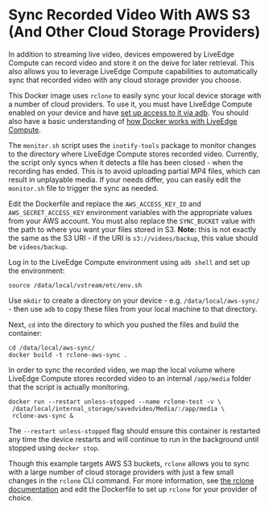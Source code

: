 # Sync Recorded Video With AWS S3 (And Other Cloud Storage Providers)

In addition to streaming live video, devices empowered by LiveEdge Compute can record video and store it on the deive for later retrieval. This also allows you to leverage LiveEdge Compute capabilities to automatically sync that recorded video with any cloud storage provider you choose. 

This Docker image uses `rclone` to easily sync your local device storage with a number of cloud providers. To use it, you must have LiveEdge Compute enabled on your device and have [set up access to it via adb](https://support.videonlabs.com/hc/en-us/articles/4403731257491-Getting-Started-with-the-LiveEdge-Compute-Toolkit). You should also have a basic understanding of [how Docker works with LiveEdge Compute](https://support.videonlabs.com/hc/en-us/articles/4408583092115-Using-Docker-with-LiveEdge-Compute).

The `monitor.sh` script uses the `inotify-tools` package to monitor changes to the directory where LiveEdge Compute stores recorded video. Currently, the script only syncs when it detects a file has been closed - when the recording has ended. This is to avoid uploading partial MP4 files, which can result in unplayable media. If your needs differ, you can easily edit the `monitor.sh` file to trigger the sync as needed. 

Edit the Dockerfile and replace the `AWS_ACCESS_KEY_ID` and `AWS_SECRET_ACCESS_KEY` environment variables with the appropriate values from your AWS account. You must also replace the `SYNC_BUCKET` value with the path to where you want your files stored in S3. **Note:** this is not exactly the same as the S3 URI - if the URI is `s3://videos/backup`, this value should be `videos/backup`.

Log in to the LiveEdge Compute environment using `adb shell` and set up the environment:

```
source /data/local/vstream/etc/env.sh
```

Use `mkdir` to create a directory on your device - e.g. `/data/local/aws-sync/` - then use `adb` to copy these files from your local machine to that directory. 

Next, `cd` into the directory to which you pushed the files and build the container:

```
cd /data/local/aws-sync/
docker build -t rclone-aws-sync .
```

In order to sync the recorded video, we map the local volume where LiveEdge Compute stores recorded video to an internal `/app/media` folder that the script is actually monitoring.

```
docker run --restart unless-stopped --name rclone-test -v \
 /data/local/internal_storage/savedvideo/Media/:/app/media \
 rclone-aws-sync &
```

The `--restart unless-stopped` flag should ensure this container is restarted any time the device restarts and will continue to run in the background until stopped using `docker stop`. 

Though this example targets AWS S3 buckets, `rclone` allows you to sync with a large number of cloud storage providers with just a few small changes in the `rclone` CLI command. For more information, see [the rclone documentation](https://rclone.org/overview/) and edit the Dockerfile to set up `rclone` for your provider of choice.